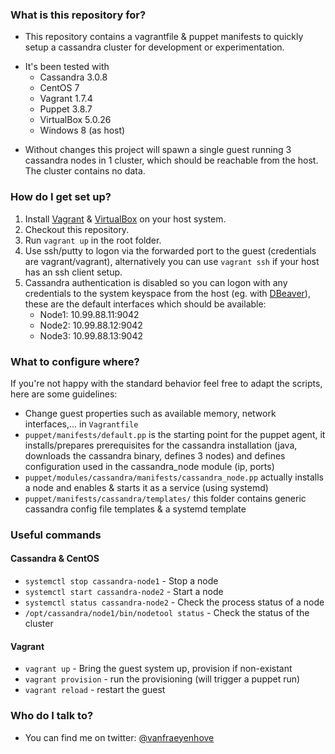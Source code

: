 ### What is this repository for? ###

* This repository contains a vagrantfile & puppet manifests to quickly setup a cassandra cluster for development or experimentation.
+ It's been tested with 
    * Cassandra 3.0.8
	* CentOS 7
	* Vagrant 1.7.4
	* Puppet 3.8.7
    * VirtualBox 5.0.26
    * Windows 8 (as host)
* Without changes this project will spawn a single guest running 3 cassandra nodes in 1 cluster, which should be reachable from the host. The cluster contains no data.

### How do I get set up? ###

1. Install [Vagrant](https://www.vagrantup.com/) & [VirtualBox](https://www.virtualbox.org/) on your host system. 
2. Checkout this repository.
3. Run `vagrant up` in the root folder.
4. Use ssh/putty to logon via the forwarded port to the guest (credentials are vagrant/vagrant), alternatively you can use `vagrant ssh` if your host has an ssh client setup.
5. Cassandra authentication is disabled so you can logon with any credentials to the system keyspace from the host (eg. with [DBeaver](http://dbeaver.jkiss.org/)), these are the default interfaces which should be available:
    * Node1: 10.99.88.11:9042
	* Node2: 10.99.88.12:9042
	* Node3: 10.99.88.13:9042

### What to configure where? ###

If you're not happy with the standard behavior feel free to adapt the scripts, here are some guidelines:
* Change guest properties such as available memory, network interfaces,... in `Vagrantfile`
* `puppet/manifests/default.pp` is the starting point for the puppet agent, it installs/prepares prerequisites for the cassandra installation (java, downloads the cassandra binary, defines 3 nodes) and defines configuration used in the cassandra_node module (ip, ports)
* `puppet/modules/cassandra/manifests/cassandra_node.pp` actually installs a node and enables & starts it as a service (using systemd)
* `puppet/manifests/cassandra/templates/` this folder contains generic cassandra config file templates & a systemd template

### Useful commands ###
#### Cassandra & CentOS ####
* `systemctl stop cassandra-node1` - Stop a node
* `systemctl start cassandra-node2` - Start a node
* `systemctl status cassandra-node2` - Check the process status of a node
* `/opt/cassandra/node1/bin/nodetool status` - Check the status of the cluster

#### Vagrant ####
* `vagrant up` - Bring the guest system up, provision if non-existant
* `vagrant provision` - run the provisioning (will trigger a puppet run)
* `vagrant reload` - restart the guest

### Who do I talk to? ###

* You can find me on twitter: [@vanfraeyenhove](https://twitter.com/vanfraeyenhove)
